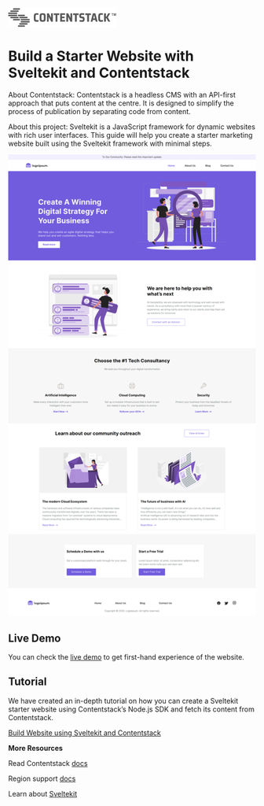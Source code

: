 [![Contentstack Logo](/static/contentstack.png)](https://www.contentstack.com/)

# Build a Starter Website with Sveltekit and Contentstack

About Contentstack: Contentstack is a headless CMS with an API-first approach that puts content at the centre. It is designed to simplify the process of publication by separating code from content.

About this project: Sveltekit is a JavaScript framework for dynamic websites with rich user interfaces. This guide will help you create a starter marketing website built using the Sveltekit framework with minimal steps.

![contentstack-sveltekit-starter-app-vercel-app](/static/starter-app.png)

## Live Demo

You can check the [live demo](https://contentstack-sveltekit-starter-app.vercel.app/) to get first-hand experience of the website.

## Tutorial

We have created an in-depth tutorial on how you can create a Sveltekit starter website using Contentstack’s Node.js SDK and fetch its content from Contentstack.

[Build Website using Sveltekit and Contentstack](https://www.contentstack.com/docs/developers/sample-apps/build-a-starter-website-using-react-js-and-contentstack/)

**More Resources**

Read Contentstack [docs](https://www.contentstack.com/docs/)

Region support [docs](https://www.contentstack.com/docs/developers/selecting-region-in-contentstack-starter-apps)

Learn about [Sveltekit](https://kit.svelte.dev/docs/introduction)
